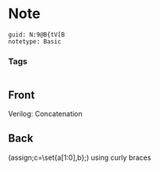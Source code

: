 # Note
```
guid: N:9@B{tV[B
notetype: Basic
```

### Tags
```
```

## Front
Verilog: Concatenation

## Back
\(assign\;c=\set{a[1:0],b};\)
using curly braces

